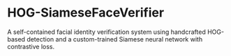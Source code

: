 # HOG-SiameseFaceVerifier
A self-contained facial identity verification system using handcrafted HOG-based detection and a custom-trained Siamese neural network with contrastive loss.
